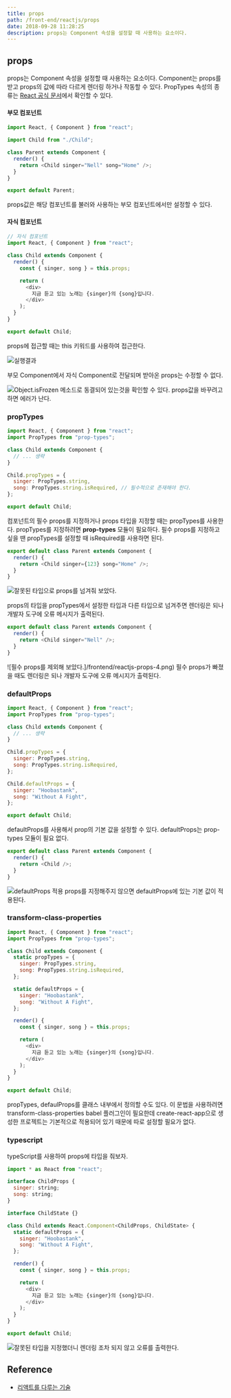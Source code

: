 ```yaml
---
title: props
path: /front-end/reactjs/props
date: 2018-09-28 11:28:25
description: props는 Component 속성을 설정할 때 사용하는 요소이다.
---
```


## props

props는 Component 속성을 설정할 때 사용하는 요소이다. Component는 props를 받고 props의 값에 따라 다르게 렌더링 하거나 작동할 수 있다.
PropTypes 속성의 종류는 [React 공식 문서](https://reactjs.org/docs/typechecking-with-proptypes.html)에서 확인할 수 있다.

#### 부모 컴포넌트

```javascript
import React, { Component } from "react";

import Child from "./Child";

class Parent extends Component {
  render() {
    return <Child singer="Nell" song="Home" />;
  }
}

export default Parent;
```

props값은 해당 컴포넌트를 불러와 사용하는 부모 컴포넌트에서만 설정할 수 있다.

#### 자식 컴포넌트

```javascript
// 자식 컴포넌트
import React, { Component } from "react";

class Child extends Component {
  render() {
    const { singer, song } = this.props;

    return (
      <div>
        지금 듣고 있는 노래는 {singer}의 {song}입니다.
      </div>
    );
  }
}

export default Child;
```

props에 접근할 때는 this 키워드를 사용하여 접근한다.

![실행결과](../images/frontend/reactjs-props-1.png)

부모 Component에서 자식 Component로 전달되며 받아온 props는 수정할 수 없다.

![Object.isFrozen 메소드로 동결되어 있는것을 확인할 수 있다. props값을 바꾸려고 하면 에러가 난다.](../images/frontend/reactjs-props-2.png)

### propTypes

```javascript
import React, { Component } from "react";
import PropTypes from "prop-types";

class Child extends Component {
  // ... 생략
}

Child.propTypes = {
  singer: PropTypes.string,
  song: PropTypes.string.isRequired, // 필수적으로 존재해야 한다.
};

export default Child;
```

컴포넌트의 필수 props를 지정하거나 props 타입을 지정할 때는 propTypes를 사용한다. propTypes를 지정하려면 **prop-types** 모듈이 필요하다.
필수 props를 지정하고 싶을 땐 propTypes를 설정할 때 isRequired를 사용하면 된다.

```javascript
export default class Parent extends Component {
  render() {
    return <Child singer={123} song="Home" />;
  }
}
```

![잘못된 타입으로 props를 넘겨줘 보았다.](../images/frontend/reactjs-props-3.png)

props의 타입을 propTypes에서 설정한 타입과 다른 타입으로 넘겨주면 렌더링은 되나 개발자 도구에 오류 메시지가 출력된다.

```javascript
export default class Parent extends Component {
  render() {
    return <Child singer="Nell" />;
  }
}
```

![필수 props를 제외해 보았다.]/frontend/reactjs-props-4.png)
필수 props가 빠졌을 때도 렌더링은 되나 개발자 도구에 오류 메시지가 출력된다.

### defaultProps

```javascript
import React, { Component } from "react";
import PropTypes from "prop-types";

class Child extends Component {
  // ... 생략
}

Child.propTypes = {
  singer: PropTypes.string,
  song: PropTypes.string.isRequired,
};

Child.defaultProps = {
  singer: "Hoobastank",
  song: "Without A Fight",
};

export default Child;
```

defaultProps를 사용해서 prop의 기본 값을 설정할 수 있다. defaultProps는 prop-types 모듈이 필요 없다.

```javascript
export default class Parent extends Component {
  render() {
    return <Child />;
  }
}
```

![defaultProps 적용](../images/frontend/reactjs-props-5.png)
props를 지정해주지 않으면 defaultProps에 있는 기본 값이 적용된다.

### transform-class-properties

```javascript
import React, { Component } from "react";
import PropTypes from "prop-types";

class Child extends Component {
  static propTypes = {
    singer: PropTypes.string,
    song: PropTypes.string.isRequired,
  };

  static defaultProps = {
    singer: "Hoobastank",
    song: "Without A Fight",
  };

  render() {
    const { singer, song } = this.props;

    return (
      <div>
        지금 듣고 있는 노래는 {singer}의 {song}입니다.
      </div>
    );
  }
}

export default Child;
```

propTypes, defaulProps를 클래스 내부에서 정의할 수도 있다. 이 문법을 사용하려면 transform-class-properties babel 플러그인이 필요한데 create-react-app으로 생성한 프로젝트는 기본적으로 적용되어 있기 때문에 따로 설정할 필요가 없다.

### typescript

typeScript를 사용하여 props에 타입을 줘보자.

```javascript
import * as React from "react";

interface ChildProps {
  singer: string;
  song: string;
}

interface ChildState {}

class Child extends React.Component<ChildProps, ChildState> {
  static defaultProps = {
    singer: "Hoobastank",
    song: "Without A Fight",
  };

  render() {
    const { singer, song } = this.props;

    return (
      <div>
        지금 듣고 있는 노래는 {singer}의 {song}입니다.
      </div>
    );
  }
}

export default Child;
```

![잘못된 타입을 지정했더니 렌더링 조차 되지 않고 오류를 출력한다.](../images/frontend/reactjs-props-6.png)

## Reference

- [리액트를 다루는 기술](http://www.kyobobook.co.kr/product/detailViewKor.laf?ejkGb=KOR&mallGb=KOR&barcode=9791160505238&orderClick=LAG&Kc=)
